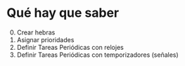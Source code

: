# Qué hay que saber
0. Crear hebras
1. Asignar prioridades
2. Definir Tareas Periódicas con relojes
3. Definir Tareas Periódicas con temporizadores (señales)

